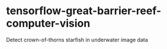 # tensorflow-great-barrier-reef-computer-vision
Detect crown-of-thorns starfish in underwater image data

